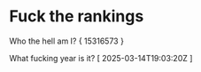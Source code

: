 # Fuck the rankings

Who the hell am I?
{ 15316573 }

What fucking year is it?
[ 2025-03-14T19:03:20Z ]
